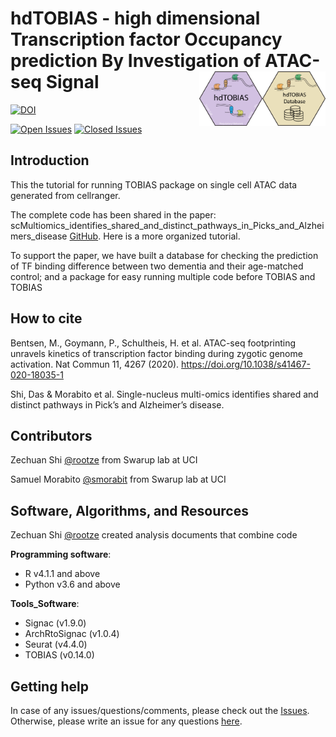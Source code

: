 # hdTOBIAS - high dimensional Transcription factor Occupancy prediction By Investigation of ATAC-seq Signal  <img src="images/hdTOBIAS_logo_database.png" align="right" height="20%" width="20%" /> <img src="images/hdTOBIAS_logo.png" align="right" height="20%" width="20%" />

[![DOI](https://zenodo.org/badge/473458154.svg)](https://zenodo.org/badge/latestdoi/473458154)
<!-- [![version](https://img.shields.io/badge/version-1.0.4-red.svg)](https://semver.org) -->
[![Open Issues](https://github.com/rootze/hdTOBIAS/issues?q=is%3Aopen&color=yellow)](https://github.com/rootze/hdTOBIAS/issues?q=is%3Aopen)
[![Closed Issues](https://github.com/rootze/hdTOBIAS/issues?q=is%3Aclosed&color=green)](https://github.com/rootze/hdTOBIAS/issues?q=is%3Aclosed)


Introduction
------------

This the tutorial for running TOBIAS package on single cell ATAC data generated from cellranger.

The complete code has been shared in the paper: scMultiomics_identifies_shared_and_distinct_pathways_in_Picks_and_Alzheimers_disease [GitHub](https://github.com/swaruplabUCI/scMultiomics_identifies_shared_and_distinct_pathways_in_PiDandAD). Here is a more organized tutorial.

To support the paper, we have built a database for checking the prediction of TF binding difference between two dementia and their age-matched control; and a package for easy running multiple code before TOBIAS and TOBIAS

How to cite
------------

Bentsen, M., Goymann, P., Schultheis, H. et al. ATAC-seq footprinting unravels kinetics of transcription factor binding during zygotic genome activation. Nat Commun 11, 4267 (2020). https://doi.org/10.1038/s41467-020-18035-1

Shi, Das & Morabito et al. Single-nucleus multi-omics identifies shared and distinct pathways in Pick’s and Alzheimer’s disease.


Contributors
------------

Zechuan Shi [@rootze](rootze.github.io) from Swarup lab at UCI

Samuel Morabito [@smorabit](https://smorabit.github.io/) from Swarup lab at UCI


Software, Algorithms, and Resources
------------

Zechuan Shi [@rootze](https://github.com/rootze) created analysis documents that combine code

**Programming software**:
- R v4.1.1 and above
- Python v3.6 and above

**Tools_Software**:
- Signac (v1.9.0)
- ArchRtoSignac (v1.0.4)
- Seurat (v4.4.0)
- TOBIAS (v0.14.0)

Getting help
------------
In case of any issues/questions/comments, please check out the [Issues](https://github.com/rootze/hdTOBIAS/issues). Otherwise, please write an issue for any questions [here](https://github.com/rootze/hdTOBIAS/issues).
